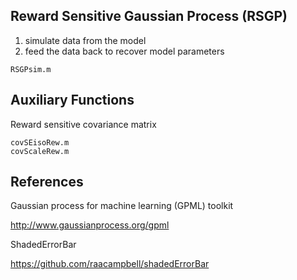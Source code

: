 ##  Reward Sensitive Gaussian Process (RSGP)

  1) simulate data from the model 
  2) feed the data back to recover model parameters 

  	RSGPsim.m


## Auxiliary Functions

Reward sensitive covariance matrix

  	covSEisoRew.m
    covScaleRew.m

## References
Gaussian process for machine learning (GPML) toolkit

http://www.gaussianprocess.org/gpml

ShadedErrorBar

https://github.com/raacampbell/shadedErrorBar
